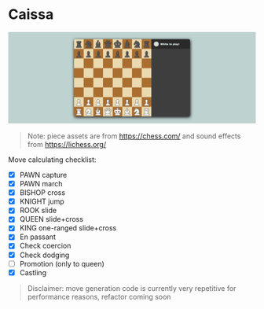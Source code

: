 # Caissa

![Example board](/web/static/brand/background_board.png)
> Note: piece assets are from https://chess.com/ and sound effects from https://lichess.org/

Move calculating checklist:
- [x] PAWN capture
- [x] PAWN march
- [x] BISHOP cross
- [x] KNIGHT jump
- [x] ROOK slide
- [x] QUEEN slide+cross
- [x] KING one-ranged slide+cross
- [x] En passant
- [x] Check coercion
- [x] Check dodging
- [ ] Promotion (only to queen)
- [x] Castling
> Disclaimer: move generation code is currently very repetitive for performance reasons, refactor coming soon